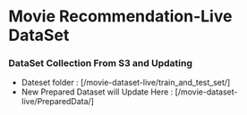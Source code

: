 # Movie Recommendation-Live DataSet

### DataSet Collection From S3 and Updating

- Dateset folder : [/movie-dataset-live/train_and_test_set/]
- New Prepared Dataset will Update Here : [/movie-dataset-live/PreparedData/]